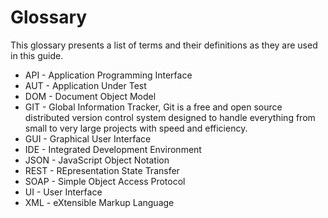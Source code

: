 # Glossary

This glossary presents a list of terms and their definitions as they are used in this guide.

- API - Application Programming Interface
- AUT - Application Under Test
- DOM - Document Object Model
- GIT - Global Information Tracker, Git is a free and open source distributed version control system designed to handle everything from small to very large projects with speed and efficiency.
- GUI - Graphical User Interface
- IDE - Integrated Development Environment
- JSON - JavaScript Object Notation
- REST - REpresentation State Transfer
- SOAP - Simple Object Access Protocol
- UI - User Interface
- XML - eXtensible Markup Language


